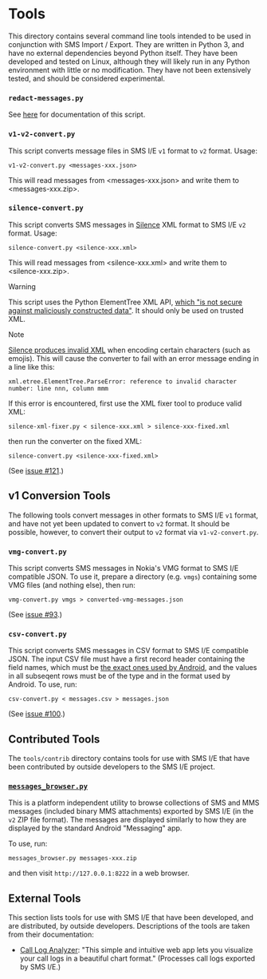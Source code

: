 # Tools

This directory contains several command line tools intended to be used in conjunction with SMS Import / Export. They are written in Python 3, and have no external dependencies beyond Python itself. They have been developed and tested on Linux, although they will likely run in any Python environment with little or no modification. They have not been extensively tested, and should be considered experimental.

### `redact-messages.py`

See [here](../README.md#redaction) for documentation of this script.

### `v1-v2-convert.py`

This script converts message files in SMS I/E `v1` format to `v2` format. Usage:

`v1-v2-convert.py <messages-xxx.json>`

This will read messages from <messages-xxx.json> and write them to <messages-xxx.zip>.

### `silence-convert.py`

This script converts SMS messages in [Silence](https://silence.im/) XML format to SMS I/E `v2` format. Usage:

`silence-convert.py <silence-xxx.xml>`

This will read messages from <silence-xxx.xml> and write them to <silence-xxx.zip>.

> [!WARNING]
> This script uses the Python ElementTree XML API, [which "is not secure against maliciously constructed data"](https://docs.python.org/3/library/xml.etree.elementtree.html). It should only be used on trusted XML.

> [!NOTE]
> [Silence produces invalid XML](https://git.silence.dev/Silence/Silence-Android/-/issues/317) when encoding certain characters (such as emojis). This will cause the converter to fail with an error message ending in a line like this:

`xml.etree.ElementTree.ParseError: reference to invalid character number: line nnn, column mmm`

If this error is encountered, first use the XML fixer tool to produce valid XML:

`silence-xml-fixer.py < silence-xxx.xml > silence-xxx-fixed.xml`

then run the converter on the fixed XML:

`silence-convert.py <silence-xxx-fixed.xml>`

(See [issue #121](https://github.com/tmo1/sms-ie/issues/121).)

## v1 Conversion Tools

The following tools convert messages in other formats to SMS I/E `v1` format, and have not yet been updated to convert to `v2` format. It should be possible, however, to convert their output to `v2` format via `v1-v2-convert.py`.

### `vmg-convert.py`

This script converts SMS messages in Nokia's VMG format to SMS I/E compatible JSON. To use it, prepare a directory (e.g. `vmgs`) containing some VMG files (and nothing else), then run:

`vmg-convert.py vmgs > converted-vmg-messages.json`

(See [issue #93](https://github.com/tmo1/sms-ie/issues/93).)

### `csv-convert.py`

This script converts SMS messages in CSV format to SMS I/E compatible JSON. The input CSV file must have a first record header containing the field names, which must be [the exact ones used by Android](https://developer.android.com/reference/android/provider/Telephony.TextBasedSmsColumns#constants_1), and the values in all subseqent rows must be of the type and in the format used by Android. To use, run:

`csv-convert.py < messages.csv > messages.json`

(See [issue #100](https://github.com/tmo1/sms-ie/issues/100).)

## Contributed Tools

The `tools/contrib` directory contains tools for use with SMS I/E that have been contributed by outside developers to the SMS I/E project.

### [`messages_browser.py`](contrib/messages_browser.py)

This is a platform independent utility to browse collections of SMS and MMS messages (included binary MMS attachments) exported by SMS I/E (in the `v2` ZIP file format). The messages are displayed similarly to how they are displayed by the standard Android "Messaging" app.

To use, run:

`messages_browser.py messages-xxx.zip`

and then visit `http://127.0.0.1:8222` in a web browser.

## External Tools

This section lists tools for use with SMS I/E that have been developed, and are distributed, by outside developers. Descriptions of the tools are taken from their documentation:

 - [Call Log Analyzer](https://github.com/guruor/analyze-call-logs): "This simple and intuitive web app lets you visualize your call logs in a beautiful chart format." (Processes call logs exported by SMS I/E.)
